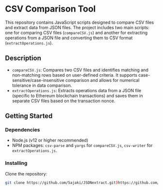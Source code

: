 # CSV Comparison Tool

This repository contains JavaScript scripts designed to compare CSV files and extract data from JSON files. The project includes two main scripts: one for comparing CSV files (`compareCSV.js`) and another for extracting operations from a JSON file and converting them to CSV format (`extractOperations.js`).

## Description

- `compareCSV.js`: Compares two CSV files and identifies matching and non-matching rows based on user-defined criteria. It supports case-sensitive/case-insensitive comparison and allows for numerical tolerance in data comparison.
- `extractOperations.js`: Extracts operations data from a JSON file (specific to Ethereum blockchain transactions) and saves them in separate CSV files based on the transaction nonce.

## Getting Started

### Dependencies

- Node.js (v12 or higher recommended)
- NPM packages: `csv-parse` and `yargs` for `compareCSV.js`, `csv-writer` for `extractOperations.js`.

### Installing

Clone the repository:

```bash
git clone https://github.com/5ajaki/JSONextract.git)https://github.com/5ajaki/JSONextract.git
